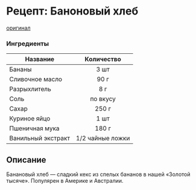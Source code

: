 # Рецепт: Баноновый хлеб
[оригинал](https://eda.ru/recepty/vypechka-deserty/bananovyy-hleb-104302)

### Ингредиенты
| Название        	| Количество  |
| -------------   	            |:-----------------:|
| Бананы 	| 3 шт 		|
| Сливочное масло 	| 90 г      	|
| Разрыхлитель	| 8 г     	|
| Соль	| по вкусу     	|
| Сахар	|250 г      	|
| Куриное яйцо	| 1 шт     	|
| Пшеничная мука	| 180 г     	|
| Ванильный экстракт	| 1/2 чайные ложки     	|

## Описание 
Банановый хлеб — сладкий кекс из спелых бананов в нашей «Золотой тысяче». Популярен в Америке и Австралии.


